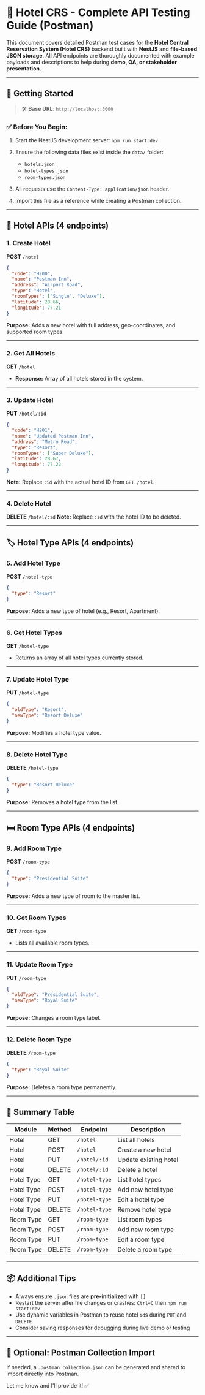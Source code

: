 # 🧾 Hotel CRS - Complete API Testing Guide (Postman)

This document covers detailed Postman test cases for the **Hotel Central Reservation System (Hotel CRS)** backend built with **NestJS** and **file-based JSON storage**. All API endpoints are thoroughly documented with example payloads and descriptions to help during **demo, QA, or stakeholder presentation**.

---

## 🚀 Getting Started

> 🛠️ **Base URL**: `http://localhost:3000`
### ✅ Before You Begin:

1. Start the NestJS development server: `npm run start:dev`
2. Ensure the following data files exist inside the `data/` folder:

   * `hotels.json`
   * `hotel-types.json`
   * `room-types.json`
3. All requests use the `Content-Type: application/json` header.
4. Import this file as a reference while creating a Postman collection.

---

## 🏨 Hotel APIs (4 endpoints)

### 1. Create Hotel

**POST** `/hotel`

```json
{
  "code": "H200",
  "name": "Postman Inn",
  "address": "Airport Road",
  "type": "Hotel",
  "roomTypes": ["Single", "Deluxe"],
  "latitude": 28.66,
  "longitude": 77.21
}
```

**Purpose:** Adds a new hotel with full address, geo-coordinates, and supported room types.

---

### 2. Get All Hotels

**GET** `/hotel`

* **Response:** Array of all hotels stored in the system.

---

### 3. Update Hotel

**PUT** `/hotel/:id`

```json
{
  "code": "H201",
  "name": "Updated Postman Inn",
  "address": "Metro Road",
  "type": "Resort",
  "roomTypes": ["Super Deluxe"],
  "latitude": 28.67,
  "longitude": 77.22
}
```

**Note:** Replace `:id` with the actual hotel ID from `GET /hotel`.

---

### 4. Delete Hotel

**DELETE** `/hotel/:id`
**Note:** Replace `:id` with the hotel ID to be deleted.

---

## 🏷️ Hotel Type APIs (4 endpoints)

### 5. Add Hotel Type

**POST** `/hotel-type`

```json
{
  "type": "Resort"
}
```

**Purpose:** Adds a new type of hotel (e.g., Resort, Apartment).

---

### 6. Get Hotel Types

**GET** `/hotel-type`

* Returns an array of all hotel types currently stored.

---

### 7. Update Hotel Type

**PUT** `/hotel-type`

```json
{
  "oldType": "Resort",
  "newType": "Resort Deluxe"
}
```

**Purpose:** Modifies a hotel type value.

---

### 8. Delete Hotel Type

**DELETE** `/hotel-type`

```json
{
  "type": "Resort Deluxe"
}
```

**Purpose:** Removes a hotel type from the list.

---

## 🛏️ Room Type APIs (4 endpoints)

### 9. Add Room Type

**POST** `/room-type`

```json
{
  "type": "Presidential Suite"
}
```

**Purpose:** Adds a new type of room to the master list.

---

### 10. Get Room Types

**GET** `/room-type`

* Lists all available room types.

---

### 11. Update Room Type

**PUT** `/room-type`

```json
{
  "oldType": "Presidential Suite",
  "newType": "Royal Suite"
}
```

**Purpose:** Changes a room type label.

---

### 12. Delete Room Type

**DELETE** `/room-type`

```json
{
  "type": "Royal Suite"
}
```

**Purpose:** Deletes a room type permanently.

---

## 🧠 Summary Table

| Module     | Method | Endpoint      | Description           |
| ---------- | ------ | ------------- | --------------------- |
| Hotel      | GET    | `/hotel`      | List all hotels       |
| Hotel      | POST   | `/hotel`      | Create a new hotel    |
| Hotel      | PUT    | `/hotel/:id`  | Update existing hotel |
| Hotel      | DELETE | `/hotel/:id`  | Delete a hotel        |
| Hotel Type | GET    | `/hotel-type` | List hotel types      |
| Hotel Type | POST   | `/hotel-type` | Add new hotel type    |
| Hotel Type | PUT    | `/hotel-type` | Edit a hotel type     |
| Hotel Type | DELETE | `/hotel-type` | Remove hotel type     |
| Room Type  | GET    | `/room-type`  | List room types       |
| Room Type  | POST   | `/room-type`  | Add new room type     |
| Room Type  | PUT    | `/room-type`  | Edit a room type      |
| Room Type  | DELETE | `/room-type`  | Delete a room type    |

---

## 📦 Additional Tips

* Always ensure `.json` files are **pre-initialized** with `[]`
* Restart the server after file changes or crashes: `Ctrl+C` then `npm run start:dev`
* Use dynamic variables in Postman to reuse hotel `id`s during `PUT` and `DELETE`
* Consider saving responses for debugging during live demo or testing

---

## 📂 Optional: Postman Collection Import

If needed, a `.postman_collection.json` can be generated and shared to import directly into Postman.

Let me know and I’ll provide it! ✅

